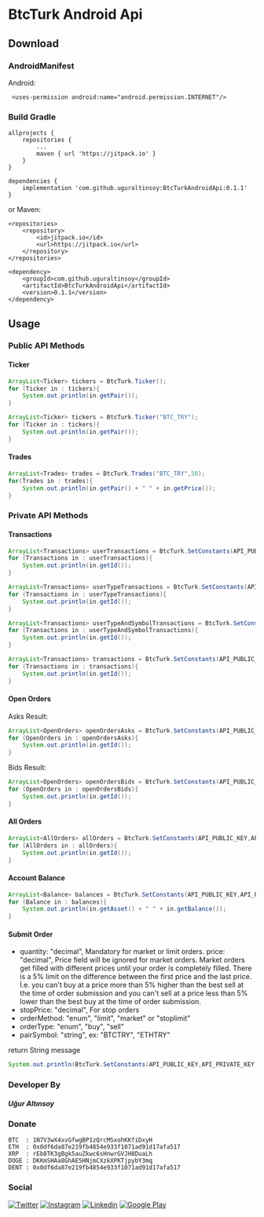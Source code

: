 # BtcTurk Android Api

## Download
### AndroidManifest
Android:
```
 <uses-permission android:name="android.permission.INTERNET"/>
```
### Build Gradle
```
allprojects {
	repositories {
		...
		maven { url 'https://jitpack.io' }
	}
}
```
```
dependencies {
	implementation 'com.github.uguraltinsoy:BtcTurkAndroidApi:0.1.1'
}
```
or Maven:
```
<repositories>
	<repository>
	    <id>jitpack.io</id>
	    <url>https://jitpack.io</url>
	</repository>
</repositories>
```
```
<dependency>
	<groupId>com.github.uguraltinsoy</groupId>
	<artifactId>BtcTurkAndroidApi</artifactId>
	<version>0.1.1</version>
</dependency>
```

## Usage
### Public API Methods
#### Ticker
```java
ArrayList<Ticker> tickers = BtcTurk.Ticker();
for (Ticker in : tickers){
    System.out.println(in.getPair());
}
```
```java
ArrayList<Ticker> tickers = BtcTurk.Ticker("BTC_TRY");
for (Ticker in : tickers){
    System.out.println(in.getPair());
}
```
#### Trades
```java
ArrayList<Trades> trades = BtcTurk.Trades("BTC_TRY",50);
for(Trades in : trades){
    System.out.println(in.getPair() + " " + in.getPrice());
}
```
### Private API Methods
#### Transactions
```java
ArrayList<Transactions> userTransactions = BtcTurk.SetConstants(API_PUBLIC_KEY,API_PRIVATE_KEY).UserTransactions();
for (Transactions in : userTransactions){
    System.out.println(in.getId());
}
```
```java
ArrayList<Transactions> userTypeTransactions = BtcTurk.SetConstants(API_PUBLIC_KEY,API_PRIVATE_KEY).UserTypeTransactions("buy"); // buy-sell
for (Transactions in : userTypeTransactions){
    System.out.println(in.getId());
}
```
```java
ArrayList<Transactions> userTypeAndSymbolTransactions = BtcTurk.SetConstants(API_PUBLIC_KEY,API_PRIVATE_KEY).UserTypeAndSymbolTransactions("buy","usdt"); // buy-sell , usdt-btc-try...
for (Transactions in : userTypeAndSymbolTransactions){
    System.out.println(in.getId());
}
```
```java
ArrayList<Transactions> transactions = BtcTurk.SetConstants(API_PUBLIC_KEY,API_PRIVATE_KEY).UserSymbolTransactions("usdt"); // usdt-btc-try...
for (Transactions in : transactions){
    System.out.println(in.getId());
}
```
#### Open Orders
Asks Result:
```java
ArrayList<OpenOrders> openOrdersAsks = BtcTurk.SetConstants(API_PUBLIC_KEY,API_PRIVATE_KEY).OpenOrders("BTC_TRY").get(0);
for (OpenOrders in : openOrdersAsks){
    System.out.println(in.getId());
}
```
Bids Result:
```java
ArrayList<OpenOrders> openOrdersBids = BtcTurk.SetConstants(API_PUBLIC_KEY,API_PRIVATE_KEY).OpenOrders("BTC_TRY").get(1);
for (OpenOrders in : openOrdersBids){
    System.out.println(in.getId());
}
```
#### All Orders
```java
ArrayList<AllOrders> allOrders = BtcTurk.SetConstants(API_PUBLIC_KEY,API_PRIVATE_KEY).AllOrders("BTC_TRY");
for (AllOrders in : allOrders){
    System.out.println(in.getId());
}
```
#### Account Balance
```java
ArrayList<Balance> balances = BtcTurk.SetConstants(API_PUBLIC_KEY,API_PRIVATE_KEY).getBalance();
for (Balance in : balances){
    System.out.println(in.getAsset() + " " + in.getBalance());
}
```
#### Submit Order
- quantity: "decimal", Mandatory for market or limit orders.
price: "decimal", Price field will be ignored for market orders. Market orders get filled with different prices until your order is completely filled. There is a 5% limit on the difference between the first price and the last price. İ.e. you can't buy at a price more than 5% higher than the best sell at the time of order submission and you can't sell at a price less than 5% lower than the best buy at the time of order submission.
- stopPrice: "decimal", For stop orders
- orderMethod: "enum", "limit", "market" or "stoplimit"
- orderType: "enum", "buy", "sell"
- pairSymbol: "string", ex: "BTCTRY", "ETHTRY"

return String message
```java
System.out.println(BtcTurk.SetConstants(API_PUBLIC_KEY,API_PRIVATE_KEY).SumbitOrder(0.1,200,0,"limit","buy","LINK_TRY"));
```

### Developer By
##### Uğur Altınsoy

### Donate
```
BTC  : 1N7V3wX4xvGfwgBP1zQrcMSxohKKfiDxyH
ETH  : 0x0df6da87e219fb4854e933f1071ad91d17afa517
XRP  : rEb8TK3gBgk5auZkwc6sHnwrGVJH8DuaLh
DOGE : DKKmSHAa8GhAE5HNjmCXzkXPKTjpybY3mq
DENT : 0x0df6da87e219fb4854e933f1071ad91d17afa517
```

### Social
[![Twitter](https://img.shields.io/badge/twitter-%231DA1F2.svg?&style=for-the-badge&logo=twitter&logoColor=white)](https://twitter.com/uguraltnsy)
[![Instagram](https://img.shields.io/badge/instagram-%23E4405F.svg?&style=for-the-badge&logo=instagram&logoColor=white)](https://www.instagram.com/ugur.altnsy)
[![Linkedin](https://img.shields.io/badge/linkedin-%230077B5.svg?&style=for-the-badge&logo=linkedin&logoColor=white)](https://www.linkedin.com/in/uğur-altınsoy/)
[![Google Play](https://img.shields.io/badge/Google%20Play-414141?logo=google-play&logoColor=white&style=for-the-badge)](https://play.google.com/store/apps/developer?id=DeepLab&hl=tr)
